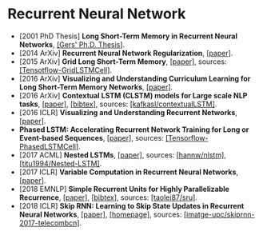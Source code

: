 # Recurrent Neural Network

- [2001 PhD Thesis] **Long Short-Term Memory in Recurrent Neural Networks**, [[Gers' Ph.D. Thesis]](https://www.researchgate.net/profile/Felix_Gers/publication/2562741_Long_Short-Term_Memory_in_Recurrent_Neural_Networks/links/5759410a08ae9a9c954e77f5.pdf).
- [2014 ArXiv] **Recurrent Neural Network Regularization**, [[paper]](https://arxiv.org/abs/1409.2329).
- [2015 ArXiv] **Grid Long Short-Term Memory**, [[paper]](https://arxiv.org/abs/1507.01526), sources: [[Tensotflow-GridLSTMCell]](https://www.tensorflow.org/api_docs/python/tf/contrib/rnn/GridLSTMCell).
- [2016 ArXiv] **Visualizing and Understanding Curriculum Learning for Long Short-Term Memory Networks**, [[paper]](https://arxiv.org/abs/1611.06204).
- [2016 ArXiv] **Contextual LSTM (CLSTM) models for Large scale NLP tasks**, [[paper]](https://arxiv.org/pdf/1602.06291v2.pdf), [[bibtex]](/Bibtex/Contextual%20LSTM%20models%20for%20Large%20scale%20NLP%20tasks.bib), sources: [[kafkasl/contextualLSTM]](https://github.com/kafkasl/contextualLSTM).
- [2016 ICLR] **Visualizing and Understanding Recurrent Networks**, [[paper]](http://vision.stanford.edu/pdf/KarpathyICLR2016.pdf).
- **Phased LSTM: Accelerating Recurrent Network Training for Long or Event-based Sequences**, [[paper]](https://arxiv.org/pdf/1610.09513v1.pdf), sources: [[Tensorflow-PhasedLSTMCell]](https://www.tensorflow.org/api_docs/python/tf/contrib/rnn/PhasedLSTMCell).
- [2017 ACML] **Nested LSTMs**, [[paper]](https://arxiv.org/abs/1801.10308), sources: [[hannw/nlstm]](https://github.com/hannw/nlstm), [[titu1994/Nested-LSTM]](https://github.com/titu1994/Nested-LSTM).
- [2017 ICLR] **Variable Computation in Recurrent Neural Networks**, [[paper]](https://arxiv.org/pdf/1611.06188.pdf).
- [2018 EMNLP] **Simple Recurrent Units for Highly Parallelizable Recurrence**, [[paper]](http://aclweb.org/anthology/D18-1477), [[bibtex]](/Bibtex/Simple%20Recurrent%20Units%20for%20Highly%20Parallelizable%20Recurrence.bib), sources: [[taolei87/sru]](https://github.com/taolei87/sru).
- [2018 ICLR] **Skip RNN: Learning to Skip State Updates in Recurrent Neural Networks**, [[paper]](https://arxiv.org/pdf/1708.06834.pdf), [[homepage]](https://imatge-upc.github.io/skiprnn-2017-telecombcn/), sources: [[imatge-upc/skiprnn-2017-telecombcn]](https://github.com/imatge-upc/skiprnn-2017-telecombcn).